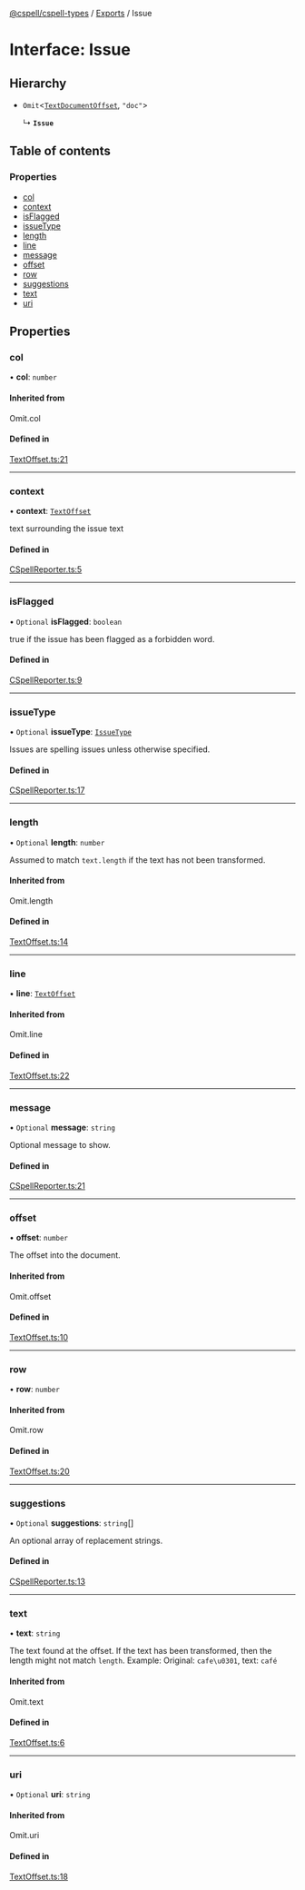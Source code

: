 [@cspell/cspell-types](../README.md) / [Exports](../modules.md) / Issue

# Interface: Issue

## Hierarchy

- `Omit`<[`TextDocumentOffset`](TextDocumentOffset.md), ``"doc"``\>

  ↳ **`Issue`**

## Table of contents

### Properties

- [col](Issue.md#col)
- [context](Issue.md#context)
- [isFlagged](Issue.md#isflagged)
- [issueType](Issue.md#issuetype)
- [length](Issue.md#length)
- [line](Issue.md#line)
- [message](Issue.md#message)
- [offset](Issue.md#offset)
- [row](Issue.md#row)
- [suggestions](Issue.md#suggestions)
- [text](Issue.md#text)
- [uri](Issue.md#uri)

## Properties

### col

• **col**: `number`

#### Inherited from

Omit.col

#### Defined in

[TextOffset.ts:21](https://github.com/streetsidesoftware/cspell/blob/bb436cd/packages/cspell-types/src/TextOffset.ts#L21)

___

### context

• **context**: [`TextOffset`](TextOffset.md)

text surrounding the issue text

#### Defined in

[CSpellReporter.ts:5](https://github.com/streetsidesoftware/cspell/blob/bb436cd/packages/cspell-types/src/CSpellReporter.ts#L5)

___

### isFlagged

• `Optional` **isFlagged**: `boolean`

true if the issue has been flagged as a forbidden word.

#### Defined in

[CSpellReporter.ts:9](https://github.com/streetsidesoftware/cspell/blob/bb436cd/packages/cspell-types/src/CSpellReporter.ts#L9)

___

### issueType

• `Optional` **issueType**: [`IssueType`](../enums/IssueType.md)

Issues are spelling issues unless otherwise specified.

#### Defined in

[CSpellReporter.ts:17](https://github.com/streetsidesoftware/cspell/blob/bb436cd/packages/cspell-types/src/CSpellReporter.ts#L17)

___

### length

• `Optional` **length**: `number`

Assumed to match `text.length` if the text has not been transformed.

#### Inherited from

Omit.length

#### Defined in

[TextOffset.ts:14](https://github.com/streetsidesoftware/cspell/blob/bb436cd/packages/cspell-types/src/TextOffset.ts#L14)

___

### line

• **line**: [`TextOffset`](TextOffset.md)

#### Inherited from

Omit.line

#### Defined in

[TextOffset.ts:22](https://github.com/streetsidesoftware/cspell/blob/bb436cd/packages/cspell-types/src/TextOffset.ts#L22)

___

### message

• `Optional` **message**: `string`

Optional message to show.

#### Defined in

[CSpellReporter.ts:21](https://github.com/streetsidesoftware/cspell/blob/bb436cd/packages/cspell-types/src/CSpellReporter.ts#L21)

___

### offset

• **offset**: `number`

The offset into the document.

#### Inherited from

Omit.offset

#### Defined in

[TextOffset.ts:10](https://github.com/streetsidesoftware/cspell/blob/bb436cd/packages/cspell-types/src/TextOffset.ts#L10)

___

### row

• **row**: `number`

#### Inherited from

Omit.row

#### Defined in

[TextOffset.ts:20](https://github.com/streetsidesoftware/cspell/blob/bb436cd/packages/cspell-types/src/TextOffset.ts#L20)

___

### suggestions

• `Optional` **suggestions**: `string`[]

An optional array of replacement strings.

#### Defined in

[CSpellReporter.ts:13](https://github.com/streetsidesoftware/cspell/blob/bb436cd/packages/cspell-types/src/CSpellReporter.ts#L13)

___

### text

• **text**: `string`

The text found at the offset. If the text has been transformed, then the length might not match `length`.
Example: Original: `cafe\u0301`, text: `café`

#### Inherited from

Omit.text

#### Defined in

[TextOffset.ts:6](https://github.com/streetsidesoftware/cspell/blob/bb436cd/packages/cspell-types/src/TextOffset.ts#L6)

___

### uri

• `Optional` **uri**: `string`

#### Inherited from

Omit.uri

#### Defined in

[TextOffset.ts:18](https://github.com/streetsidesoftware/cspell/blob/bb436cd/packages/cspell-types/src/TextOffset.ts#L18)
